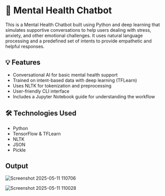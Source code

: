 # 🧠 Mental Health Chatbot

This is a Mental Health Chatbot built using Python and deep learning that simulates supportive conversations to help users dealing with stress, anxiety, and other emotional challenges. It uses natural language processing and a predefined set of intents to provide empathetic and helpful responses.

## 💡 Features

- Conversational AI for basic mental health support
- Trained on intent-based data with deep learning (TFLearn)
- Uses NLTK for tokenization and preprocessing
- User-friendly CLI interface
- Includes a Jupyter Notebook guide for understanding the workflow

## 🛠️ Technologies Used

- Python
- TensorFlow & TFLearn
- NLTK
- JSON
- Pickle

## Output

![Screenshot 2025-05-11 110706](https://github.com/user-attachments/assets/98922204-48ea-4e00-a0f6-b5514b11f837)


![Screenshot 2025-05-11 110028](https://github.com/user-attachments/assets/0531f067-e2b0-419d-81dd-e2011693991b)



